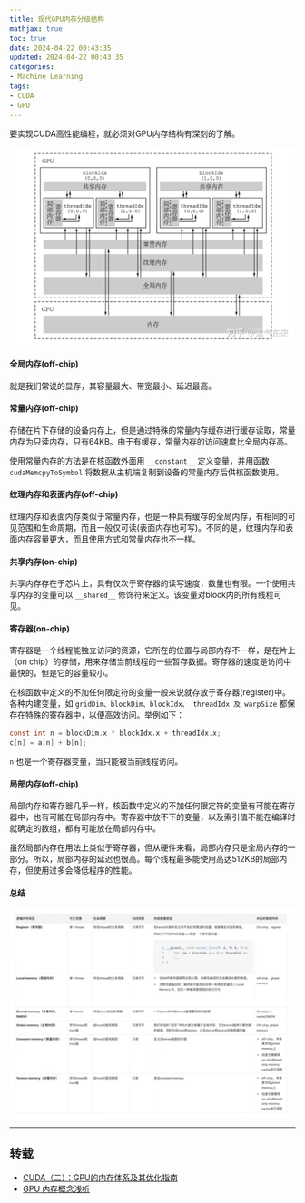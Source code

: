 ```yaml
---
title: 现代GPU内存分级结构
mathjax: true
toc: true
date: 2024-04-22 00:43:35
updated: 2024-04-22 00:43:35
categories:
- Machine Learning
tags:
- CUDA
- GPU
---
```

要实现CUDA高性能编程，就必须对GPU内存结构有深刻的了解。

<!--more-->

![GPU](https://raw.githubusercontent.com/TransformersWsz/picx-images-hosting/master/image.5tqtj239zp.png)

#### 全局内存(off-chip)
就是我们常说的显存，其容量最大、带宽最小、延迟最高。

#### 常量内存(off-chip)
存储在片下存储的设备内存上，但是通过特殊的常量内存缓存进行缓存读取，常量内存为只读内存，只有64KB。由于有缓存，常量内存的访问速度比全局内存高。

使用常量内存的方法是在核函数外面用 `__constant__` 定义变量，并用函数 `cudaMemcpyToSymbol` 将数据从主机端复制到设备的常量内存后供核函数使用。

#### 纹理内存和表面内存(off-chip)
纹理内存和表面内存类似于常量内存，也是一种具有缓存的全局内存，有相同的可见范围和生命周期，而且一般仅可读(表面内存也可写)。不同的是，纹理内存和表面内存容量更大，而且使用方式和常量内存也不一样。

#### 共享内存(on-chip)
共享内存存在于芯片上，具有仅次于寄存器的读写速度，数量也有限。一个使用共享内存的变量可以 `__shared__` 修饰符来定义。该变量对block内的所有线程可见。

#### 寄存器(on-chip)
寄存器是一个线程能独立访问的资源，它所在的位置与局部内存不一样，是在片上（on chip）的存储，用来存储当前线程的一些暂存数据。寄存器的速度是访问中最快的，但是它的容量较小。

在核函数中定义的不加任何限定符的变量一般来说就存放于寄存器(register)中。各种内建变量，如 `gridDim、blockDim、blockIdx、 threadIdx 及 warpSize` 都保存在特殊的寄存器中，以便高效访问。举例如下：

```c
const int n = blockDim.x * blockIdx.x + threadIdx.x;
c[n] = a[n] + b[n];
```

`n` 也是一个寄存器变量，当只能被当前线程访问。

#### 局部内存(off-chip)
局部内存和寄存器几乎一样，核函数中定义的不加任何限定符的变量有可能在寄存器中，也有可能在局部内存中。寄存器中放不下的变量，以及索引值不能在编译时就确定的数组，都有可能放在局部内存中。

虽然局部内存在用法上类似于寄存器，但从硬件来看，局部内存只是全局内存的一部分。所以，局部内存的延迟也很高。每个线程最多能使用高达512KB的局部内存，但使用过多会降低程序的性能。

#### 总结

![detail](https://raw.githubusercontent.com/TransformersWsz/picx-images-hosting/master/image.b8p2wws76.webp)

___

## 转载
- [CUDA（二）：GPU的内存体系及其优化指南](https://zhuanlan.zhihu.com/p/654027980)
- [GPU 内存概念浅析](https://zhuanlan.zhihu.com/p/651179378)